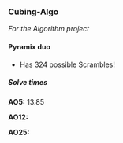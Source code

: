 ### Cubing-Algo
_For the Algorithm project_

#### Pyramix duo

* Has 324 possible Scrambles!

##### Solve times

__AO5:__ 13.85

__AO12:__ 

__AO25:__







